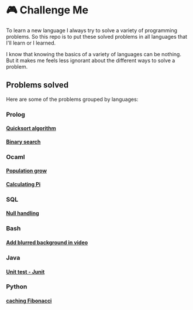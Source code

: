 # 🎮 Challenge Me

To learn a new language I always try to solve a variety of programming problems.
So this repo is to put these solved problems in all languages that I'll learn or I learned.

I know that knowing the basics of a variety of languages can be nothing.
But it makes me feels less ignorant about the different ways to solve a problem.

## Problems solved

Here are some of the problems grouped by languages:

### Prolog

#### [Quicksort algorithm](prolog/quicksort.pl)

#### [Binary search](prolog/binarySearch.pl)

### Ocaml

#### [Population grow](ocaml/growthOfPopulation.ml)

#### [Calculating Pi](ocaml/nilakantha.ml)

### SQL 

#### [Null handling](sql/NullHandling.sql)

### Bash

#### [Add blurred background in video](bash/putInFullHD.sh)

### Java

#### [Unit test - Junit](java/)

### Python

#### [caching Fibonacci](python/memoized_fibonacci.py)
